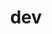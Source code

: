 ---
layout: list
title:  dev
slug:   dev
description: >
  개발 도중 겪었던 이슈, 새롭게 알게 된 내용, 구현한 기능 등을 정리한다 💻
menu: true
---